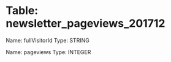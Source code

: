 Table: newsletter_pageviews_201712
==================================

Name: fullVisitorId
Type: STRING

Name: pageviews
Type: INTEGER

